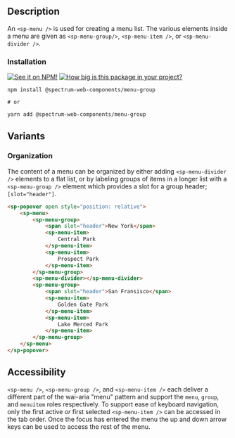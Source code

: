 ## Description

An `<sp-menu />` is used for creating a menu list. The various elements inside a menu are given as `<sp-menu-group/>`, `<sp-menu-item />`, or `<sp-menu-divider />`.

### Installation

[![See it on NPM!](https://img.shields.io/npm/v/@spectrum-web-components/menu-group?style=for-the-badge)](https://www.npmjs.com/package/@spectrum-web-components/menu-group)
[![How big is this package in your project?](https://img.shields.io/bundlephobia/minzip/@spectrum-web-components/menu-group?style=for-the-badge)](https://bundlephobia.com/result?p=@spectrum-web-components/menu-group)

```
npm install @spectrum-web-components/menu-group

# or

yarn add @spectrum-web-components/menu-group
```

## Variants

### Organization

The content of a menu can be organized by either adding `<sp-menu-divider />` elements to a flat list, or by labeling groups of items in a longer list with a `<sp-menu-group />` element which provides a slot for a group header; `[slot="header"]`.

<!-- prettier-ignore -->
```html
<sp-popover open style="position: relative">
    <sp-menu>
        <sp-menu-group>
            <span slot="header">New York</span>
            <sp-menu-item>
                Central Park
            </sp-menu-item>
            <sp-menu-item>
                Prospect Park
            </sp-menu-item>
        </sp-menu-group>
        <sp-menu-divider></sp-menu-divider>
        <sp-menu-group>
            <span slot="header">San Fransisco</span>
            <sp-menu-item>
                Golden Gate Park
            </sp-menu-item>
            <sp-menu-item>
                Lake Merced Park
            </sp-menu-item>
        </sp-menu-group>
    </sp-menu>
</sp-popover>
```

## Accessibility

`<sp-menu />`, `<sp-menu-group />`, and `<sp-menu-item />` each deliver a different part of the wai-aria "menu" pattern and support the `menu`, `group`, and `menuitem` roles respectively. To support ease of keyboard navigation, only the first active _or_ first selected `<sp-menu-item />` can be accessed in the tab order. Once the focus has entered the menu the up and down arrow keys can be used to access the rest of the menu.
